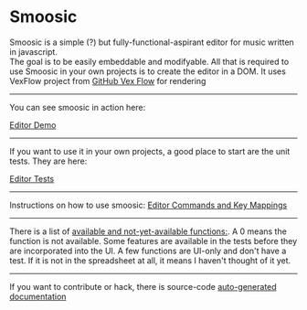 # Smoosic

Smoosic is a simple (?) but fully-functional-aspirant editor for music written in javascript.  
The goal is to be
easily embeddable and modifyable.  All that is required to use Smoosic in your own projects is to create the editor in a DOM.   It uses VexFlow
project from [GitHub Vex Flow](https://github.com/0xfe/vexflow) for rendering

---

You can see smoosic in action here:

[Editor Demo](https://aarondavidnewman.github.io/Smoosic/build/html/editor.html)

---

If you want to use it in your own projects, a good place to start are the unit tests.  They are here:

[Editor Tests](https://jsfiddle.net/AaronDavidNewman/17tpnwqz/)

---

Instructions on how to use smoosic:
[Editor Commands and Key Mappings](https://aarondavidnewman.github.io/Smoosic/build/docs/helpfile.html)

---

There is a list of 
[available and not-yet-available functions:](https://aarondavidnewman.github.io/Smoosic/build/docs/SMOFeatures.html).  A 0 means the function is not available.  Some features are available in the tests before they are incorporated into the UI.  A few functions are UI-only and don't have a test.  If it is not in the spreadsheet at all, it means I haven't thought of it yet.

---
If you want to contribute or hack, there is source-code [auto-generated documentation](https://github.com/AaronDavidNewman/Smoosic/wiki/Source-Documentation)






